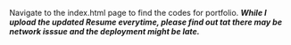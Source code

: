 Navigate to the index.html page to find the codes for portfolio.
***While I upload the updated Resume everytime, please find out tat there may be network isssue and the deployment might be late.***
